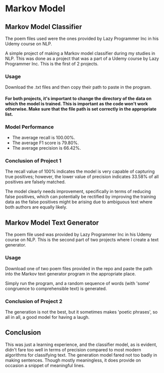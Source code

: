 # Markov Model

## Markov Model Classifier

The poem files used were the ones provided by Lazy Programmer Inc in his Udemy course on NLP.

A simple project of making a Markov model classifier during my studies in NLP. This was done as a project that was a part of a Udemy course by Lazy Programmer Inc. This is the first of 2 projects.

### Usage

Download the .txt files and then copy their path to paste in the program.

#### For both projects, it's important to change the directory of the data on which the model is trained. This is important as the code won't work otherwise. Make sure that the file path is set correctly in the appropriate list.

### Model Performance

*  The average recall is 100.00%.
*  The average F1 score is 79.80%.
*  The average precision is 66.42%.

### Conclusion of Project 1

The recall value of 100% indicates the model is very capable of capturing true positives; however, the lower value of precision indicates 33.58% of all positives are falsely matched.

The model clearly needs improvement, specifically in terms of reducing false positives, which can potentially be rectified by improving the training data as the false positives might be arising due to ambiguous text where both authors are equally likely.

## Markov Model Text Generator
The poem file used was provided by Lazy Programmer Inc in his Udemy course on NLP. This is the second part of two projects where I create a text generator.

### Usage
Download one of two poem files provided in the repo and paste the path into the Markov text generator program in the appropriate place.

Simply run the program, and a random sequence of words (with 'some' congruence to comprehensible text) is generated.

### Conclusion of Project 2
The generation is not the best, but it sometimes makes 'poetic phrases', so all in all, a good model for having a laugh.

## Conclusion
This was just a learning experience, and the classifier model, as is evident, didn't fare too well in terms of precision compared to most modern algorithms for classifying text. The generation model fared not too badly in making sentences. Though mostly meaningless, it does provide on occasion a snippet of meaningful lines.
